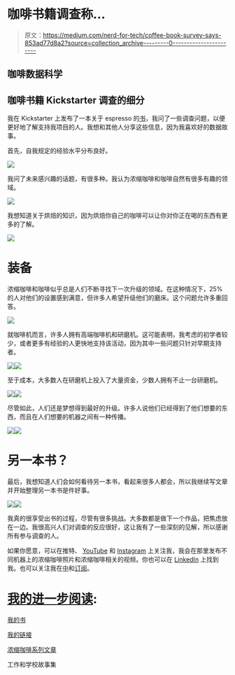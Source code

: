 # 咖啡书籍调查称…

> 原文：<https://medium.com/nerd-for-tech/coffee-book-survey-says-853ad77d8a2?source=collection_archive---------0----------------------->

## 咖啡数据科学

## 咖啡书籍 Kickstarter 调查的细分

我在 Kickstarter 上发布了一本关于 espresso 的[书](https://www.indiegogo.com/projects/engineering-better-espresso-data-driven-coffee)，我问了一些调查问题，以便更好地了解支持我项目的人。我想和其他人分享这些信息，因为我喜欢好的数据故事。

首先，自我规定的经验水平分布良好。

![](img/2cd9e521423064d4bae9afe2e3982cea.png)

我问了未来感兴趣的话题，有很多种。我认为浓缩咖啡和咖啡自然有很多有趣的领域。

![](img/cdd9035ed9657737a2245551dfdf1d3e.png)

我想知道关于烘焙的知识，因为烘焙你自己的咖啡可以让你对你正在喝的东西有更多的了解。

![](img/6e42641f68a76f55cf98a55816a02e7c.png)

# 装备

浓缩咖啡和咖啡似乎总是人们不断寻找下一次升级的领域。在这种情况下，25%的人对他们的设置感到满意，但许多人希望升级他们的磨床。这个问题允许多重回答。

![](img/e923b7eb629c8abfa997cc1477095fc9.png)

就咖啡机而言，许多人拥有高端咖啡机和研磨机。这可能表明，我考虑的初学者较少，或者更多有经验的人更快地支持该活动，因为其中一些问题只针对早期支持者。

![](img/2d20cc21a90297ba8a3fb3d4715666b4.png)![](img/854a46f5db46e8e66a4339367376cc47.png)

至于成本，大多数人在研磨机上投入了大量资金，少数人拥有不止一台研磨机。

![](img/2d6d0ac5ef9641d4ca0041256f32727b.png)![](img/325404ad0d11b9248702f3703a4cd0e4.png)

尽管如此，人们还是梦想得到最好的升级。许多人说他们已经得到了他们想要的东西，而且在人们想要的机器之间有一种传播。

![](img/61728726b32878ccb5ba85c1405c6258.png)![](img/f43ae47ad968def6328b9ffebeece302.png)

# 另一本书？

最后，我想知道人们会如何看待另一本书，看起来很多人都会，所以我继续写文章并开始整理另一本书是件好事。

![](img/f68939f74c935974bf477dda445aedb3.png)![](img/a9817e782a9ce1ecbfdd5dd3ae681da2.png)

我真的很享受出书的过程，尽管有很多挑战。大多数都是做下一个作品，把焦虑放在一边。我很高兴人们对调查的反应很好，这让我有了一些深刻的见解，所以感谢所有参与调查的人。

如果你愿意，可以在推特、 [YouTube](https://m.youtube.com/channel/UClgcmAtBMTmVVGANjtntXTw?source=post_page---------------------------) 和 [Instagram](https://www.instagram.com/espressofun/) 上关注我，我会在那里发布不同机器上的浓缩咖啡照片和浓缩咖啡相关的视频。你也可以在 [LinkedIn](https://www.linkedin.com/in/dr-robert-mckeon-aloe-01581595) 上找到我。也可以关注我在[中](https://towardsdatascience.com/@rmckeon/follow)和[订阅](https://rmckeon.medium.com/subscribe)。

# [我的进一步阅读](https://rmckeon.medium.com/story-collection-splash-page-e15025710347):

[我的书](https://www.kickstarter.com/projects/espressofun/engineering-better-espresso-data-driven-coffee)

[我的链接](https://rmckeon.medium.com/my-links-5de9eb69c26b?source=your_stories_page----------------------------------------)

[浓缩咖啡系列文章](https://rmckeon.medium.com/a-collection-of-espresso-articles-de8a3abf9917?postPublishedType=repub)

工作和学校故事集